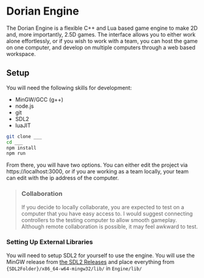 # Dorian Engine

The Dorian Engine is a flexible C++ and Lua based game engine to make 2D and, more importantly, 2.5D games. The interface allows you to either work alone effortlessly, or if you wish to work with a team, you can host the game on one computer, and develop on multiple computers through a web based workspace.

## Setup
You will need the following skills for development:
- MinGW/GCC (g++)
- node.js
- git
- SDL2
- luaJIT

```sh
git clone ___
cd ___
npm install
npm run
```

From there, you will have two options. You can either edit the project via https://localhost:3000, or if you are working as a team locally, your team can edit with the ip address of the computer.

> ### Collaboration
> If you decide to locally collaborate, you are expected to test on a computer that you have easy access to. I would suggest connecting controllers to the testing computer to allow smooth gameplay. Although remote collaboration is possible, it may feel awkward to test.

### Setting Up External Libraries
You will need to setup SDL2 for yourself to use the engine. You will use the MinGW release from [the SDL2 Releases](https://github.com/libsdl-org/SDL/releases/tag/release-2.28.4) and place everything from `{SDL2Folder}/x86_64-w64-mingw32/lib/` in `Engine/lib/`